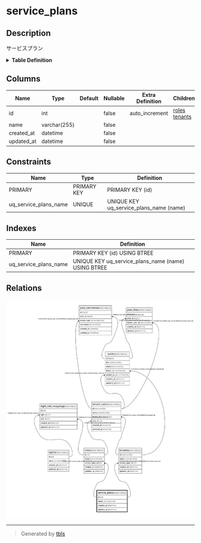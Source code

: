 # service_plans

## Description

サービスプラン

<details>
<summary><strong>Table Definition</strong></summary>

```sql
CREATE TABLE `service_plans` (
  `id` int NOT NULL AUTO_INCREMENT,
  `name` varchar(255) NOT NULL,
  `created_at` datetime NOT NULL,
  `updated_at` datetime NOT NULL,
  PRIMARY KEY (`id`),
  UNIQUE KEY `uq_service_plans_name` (`name`)
) ENGINE=InnoDB DEFAULT CHARSET=utf8mb4 COLLATE=utf8mb4_0900_ai_ci COMMENT='サービスプラン'
```

</details>

## Columns

| Name | Type | Default | Nullable | Extra Definition | Children | Parents | Comment |
| ---- | ---- | ------- | -------- | --------------- | -------- | ------- | ------- |
| id | int |  | false | auto_increment | [roles](roles.md) [tenants](tenants.md) |  |  |
| name | varchar(255) |  | false |  |  |  |  |
| created_at | datetime |  | false |  |  |  |  |
| updated_at | datetime |  | false |  |  |  |  |

## Constraints

| Name | Type | Definition |
| ---- | ---- | ---------- |
| PRIMARY | PRIMARY KEY | PRIMARY KEY (id) |
| uq_service_plans_name | UNIQUE | UNIQUE KEY uq_service_plans_name (name) |

## Indexes

| Name | Definition |
| ---- | ---------- |
| PRIMARY | PRIMARY KEY (id) USING BTREE |
| uq_service_plans_name | UNIQUE KEY uq_service_plans_name (name) USING BTREE |

## Relations

![er](service_plans.svg)

---

> Generated by [tbls](https://github.com/k1LoW/tbls)
